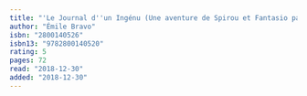 ```yaml
---
title: "'Le Journal d''un Ingénu (Une aventure de Spirou et Fantasio par..., #4)'"
author: "Émile Bravo"
isbn: "2800140526"
isbn13: "9782800140520"
rating: 5
pages: 72
read: "2018-12-30"
added: "2018-12-30"
---
```


